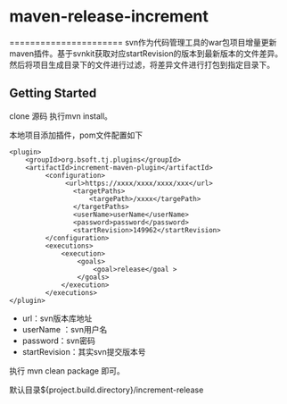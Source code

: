 # maven-release-increment
======================
svn作为代码管理工具的war包项目增量更新maven插件。基于svnkit获取对应startRevision的版本到最新版本的文件差异。
然后将项目生成目录下的文件进行过滤，将差异文件进行打包到指定目录下。

Getting Started
---------------
clone 源码 执行mvn install。

本地项目添加插件，pom文件配置如下
```
<plugin>
    <groupId>org.bsoft.tj.plugins</groupId>
    <artifactId>increment-maven-plugin</artifactId>
         <configuration>
              <url>https://xxxx/xxxx/xxxx/xxx</url>
                <targetPaths>
                    <targePath>/xxxx</targePath>
                </targetPaths>
                <userName>userName</userName>
                <password>password</password>
                <startRevision>149962</startRevision>
         </configuration>
         <executions>
             <execution>
                 <goals>
                     <goal>release</goal >
                 </goals>
             </execution>
         </executions>
</plugin>
```
+ url：svn版本库地址
+ userName ：svn用户名
+ password：svn密码
+ startRevision：其实svn提交版本号

执行 mvn clean package 即可。

默认目录${project.build.directory}/increment-release